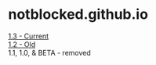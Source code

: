 # notblocked.github.io
<a href="notblocked.github.io/index-1.3">1.3 - Current</a>
<br>
<a href="notblocked.github.io/index-1.2">1.2 - Old</a>
<br>
1.1, 1.0, & BETA - removed

